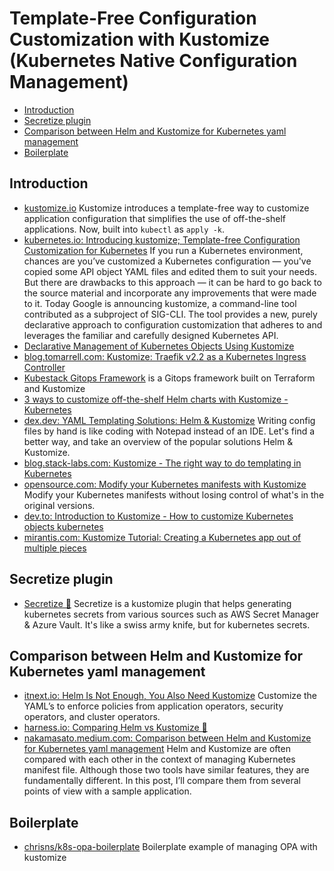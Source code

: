 # Template-Free Configuration Customization with Kustomize (Kubernetes Native Configuration Management)
- [Introduction](#introduction)
- [Secretize plugin](#secretize-plugin)
- [Comparison between Helm and Kustomize for Kubernetes yaml management](#comparison-between-helm-and-kustomize-for-kubernetes-yaml-management)
- [Boilerplate](#boilerplate)

## Introduction
- [kustomize.io](https://kustomize.io/) Kustomize introduces a template-free way to customize application configuration that simplifies the use of off-the-shelf applications. Now, built into ```kubectl``` as ```apply -k```.
- [kubernetes.io: Introducing kustomize; Template-free Configuration Customization for Kubernetes](https://kubernetes.io/blog/2018/05/29/introducing-kustomize-template-free-configuration-customization-for-kubernetes/) If you run a Kubernetes environment, chances are you’ve customized a Kubernetes configuration — you've copied some API object YAML files and edited them to suit your needs. But there are drawbacks to this approach — it can be hard to go back to the source material and incorporate any improvements that were made to it. Today Google is announcing kustomize, a command-line tool contributed as a subproject of SIG-CLI. The tool provides a new, purely declarative approach to configuration customization that adheres to and leverages the familiar and carefully designed Kubernetes API.
- [Declarative Management of Kubernetes Objects Using Kustomize](https://kubernetes.io/docs/tasks/manage-kubernetes-objects/kustomization/)
- [blog.tomarrell.com: Kustomize: Traefik v2.2 as a Kubernetes Ingress Controller](https://blog.tomarrell.com/post/traefik_v2_on_kubernetes)
- [Kubestack Gitops Framework](https://github.com/kbst/terraform-kubestack) is a Gitops framework built on Terraform and Kustomize
- [3 ways to customize off-the-shelf Helm charts with Kustomize - Kubernetes](https://tech.aabouzaid.com/2020/09/3-ways-to-customize-off-the-shelf-helm-charts-with-kustomize-kubernetes.html)
- [dex.dev: YAML Templating Solutions: Helm & Kustomize](https://www.dex.dev/dex-videos/templating-solutions) Writing config files by hand is like coding with Notepad instead of an IDE. Let's find a better way, and take an overview of the popular solutions Helm & Kustomize.
- [blog.stack-labs.com: Kustomize - The right way to do templating in Kubernetes](https://blog.stack-labs.com/code/kustomize-101/)
- [opensource.com: Modify your Kubernetes manifests with Kustomize](https://opensource.com/article/21/6/kustomize-kubernetes) Modify your Kubernetes manifests without losing control of what's in the original versions.
- [dev.to: Introduction to Kustomize - How to customize Kubernetes objects kubernetes](https://dev.to/katiatalhi/introduction-to-kustomize-how-to-customize-kubernetes-objects-3e08)
- [mirantis.com: Kustomize Tutorial: Creating a Kubernetes app out of multiple pieces](https://www.mirantis.com/blog/introduction-to-kustomize-part-1-creating-a-kubernetes-app-out-of-multiple-pieces/)

## Secretize plugin
- [Secretize 🌟](https://github.com/bbl/secretize) Secretize is a kustomize plugin that helps generating kubernetes secrets from various sources such as AWS Secret Manager & Azure Vault. It's like a swiss army knife, but for kubernetes secrets.
## Comparison between Helm and Kustomize for Kubernetes yaml management
- [itnext.io: Helm Is Not Enough, You Also Need Kustomize](https://itnext.io/helm-is-not-enough-you-also-need-kustomize-82bae896816e) Customize the YAML’s to enforce policies from application operators, security operators, and cluster operators. 
- [harness.io: Comparing Helm vs Kustomize 🌟](https://harness.io/blog/devops/helm-vs-kustomize/)
- [nakamasato.medium.com: Comparison between Helm and Kustomize for Kubernetes yaml management](https://nakamasato.medium.com/comparison-between-helm-and-kustomize-for-kubernetes-yaml-management-aed32cef2627) Helm and Kustomize are often compared with each other in the context of managing Kubernetes manifest file. Although those two tools have similar features, they are fundamentally different. In this post, I’ll compare them from several points of view with a sample application.

## Boilerplate
- [chrisns/k8s-opa-boilerplate](https://github.com/chrisns/k8s-opa-boilerplate) Boilerplate example of managing OPA with kustomize
